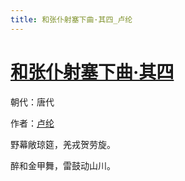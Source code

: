 ```yaml
---
title: 和张仆射塞下曲·其四_卢纶
---
```


# [和张仆射塞下曲·其四](http://so.gushiwen.org/view_70884.aspx)

朝代：唐代

作者：[卢纶](http://so.gushiwen.org/author_583.aspx)

野幕敞琼筵，羌戎贺劳旋。

醉和金甲舞，雷鼓动山川。